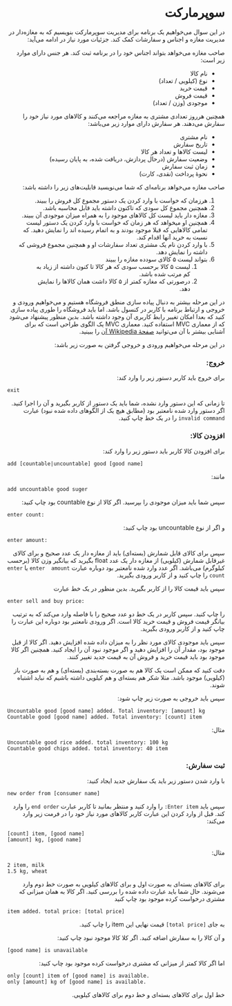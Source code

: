 <div dir="rtl">

# سوپرمارکت
در این سوال می‌خواهیم یک برنامه برای مدیریت سوپرمارکت بنویسیم که به مغازه‌دار در مدیریت مغازه و اجناس و سفارشات کمک کند. جزئیات مورد نیاز در ادامه می‌آید:

 صاحب مغازه می‌خواهد بتواند اجناس خود را در برنامه ثبت کند. هر جنس دارای موارد زیر است:
- نام کالا
- نوع (کیلویی / تعداد)
- قیمت خرید
- قیمت فروش
- موجودی (وزن / تعداد)

همچنین هرروز تعدادی مشتری به مغازه مراجعه می‌کنند و کالاهای مورد نیاز خود را سفارش می‌دهند. هر سفارش دارای موارد زیر می‌باشد:
- نام مشتری
- تاریخ سفارش
- لیست کالاها و تعداد هر کالا
- وضعیت سفارش (درحال پردازش، دریافت شده، به پایان رسیده)
- زمان ثبت سفارش
- نحوهٔ پرداخت (نقدی، کارت)

صاحب مغازه می‌خواهد برنامه‌ای که شما می‌نویسید قابلیت‌های زیر را داشته باشد:
1. هرزمان که خواست با وارد کردن یک دستور مجموع کل فروش را ببیند.
2. همچنین مجموع کل سودی که تاکنون داشته باید قابل محاسبه باشد.
3. مغازه دار باید لیست کل کالا‌های موجود را به همراه میزان موجودی آن ببیند.
4. همچنین او میخواهد که هر زمان که خواست با وارد کردن یک دستور لیست تمامی کالاهایی که قبلا موجود بودند و به اتمام رسیده اند را نمایش دهید. که نسبت به خرید آنها اقدام کند.
5. با وارد کردن نام یک مشتری تعداد سفارشات او و همچنین مجموع فروشی که داشته را نمایش دهد.
6. بتواند لیست ۵ کالای سودده مغازه را ببیند
   1. لیست ۵ کالا برحسب سودی که هر کالا تا کنون داشته از زیاد به کم مرتب شده باشد.
   2. درصورتی که مغازه کمتر از ۵ کالا داشت همان کالا‌ها را نمایش دهد.

در این مرحله بیشتر به دنبال پیاده سازی منطق فروشگاه هستیم و می‌خواهیم ورودی و خروجی و ارتباط برنامه با کاربر در کنسول باشد. اما باید فروشگاه را طوری پیاده سازی کنید که بعدا امکان تغییر رابط کاربری آن وجود داشته باشد. بدین منظور پیشنهاد می‌شود که از معماری MVC استفاده کنید. معماری MVC یک الگوی طراحی است که برای آشنایی بیشتر با آن می‌توانید [صفحهٔ Wikipedia آن](https://en.wikipedia.org/wiki/Model%E2%80%93view%E2%80%93controller) را ببینید.

در این مرحله می‌خواهیم ورودی و خروجی گرفتن به صورت زیر باشد:
### خروج:
برای خروج باید کاربر دستور زیر را وارد کند:
</div>

```
exit
```
<div dir="rtl">

تا زمانی که این دستور وارد نشده، شما باید یک دستور از کاربر بگیرید و آن را اجرا کنید. اگر دستور وارد شده نامعتبر بود (مطابق هیچ یک از الگو‌های داده شده نبود) عبارت `invalid command` را در یک خط چاپ کنید.


### افزودن کالا:
برای افزودن کالا کاربر باید دستور زیر را وارد کند:
</div>

```
add [countable|uncountable] good [good name]
```
<div dir="rtl">
مانند:
</div>

```
add uncountable good suger
```

<div dir="rtl">
سپس شما باید میزان موجودی را بپرسید. اگر کالا از نوع countable بود چاپ کنید:
</div>

```
enter count:
```

<div dir="rtl">
و اگر از نوع uncountable بود چاپ کنید:
</div>

```
enter amount:
```
<div dir="rtl">

سپس برای کالای قابل شمارش (بسته‌ای) باید از مغازه دار یک عدد صحیح و برای کالای غیرقابل شمارش (کیلویی) از مغازه دار یک عدد float بگیرید که بیانگیر وزن کالا (برحسب کیلوگرم) می‌باشد.
اگر عدد وارد شده نامعتبر بود دوباره عبارت `enter  amount‍` یا `enter count` را چاپ کنید و از کاربر ورودی بگیرید.

سپس باید قیمت کالا را از کاربر بگیرید. بدین منظور در یک خط عبارت
</div>

```
enter sell and buy price:
```
<div dir="rtl">
 را چاپ کنید.
سپس کاربر در یک خط دو عدد صحیح را با فاصله وارد می‌کند که به ترتیب بیانگر قیمت فروش و قیمت خرید کالا است.
اگر ورودی نامعتبر بود دوباره این عبارت را چاپ کنید و از کاربر ورودی بگیرید.

سپس باید موجودی کالای مورد نظر را به میزان داده شده افزایش دهید. اگر کالا از قبل موجود بود، مقدار آن را افزایش دهید و اگر موجود نبود آن را ایجاد کنید. همچنین اگر کالا موجود بود باید قیمت خرید و فروش آن به قیمت جدید تغییر کنند.

دقت کنید که ممکن است یک کالا هم به صورت بسته‌بندی (بسته‌ای) و هم به صورت باز (کیلویی) موجود باشد. مثلا شکر هم بسته‌ای و هم کیلویی داشته باشیم که نباید اشتباه شوند.

سپس باید خروجی به صورت زیر چاپ شود:

</div>

```
Uncountable good [good name] added. Total inventory: [amount] kg
Countable good [good name] added. Total inventory: [count] item
```
<div dir="rtl">
 مثال:
</div>

```
Uncountable good rice added. total inventory: 100 kg
Countable good chips added. total inventory: 40 item
```

<div dir="rtl">

### ثبت سفارش:
با وارد شدن دستور زیر باید یک سفارش جدید ایجاد کنید:
</div>

```
new order from [consumer name]
```

<div dir="rtl">

سپس باید `Enter item:` را وارد کنید و منتظر بمانید تا کاربر عبارت `end order` را وارد کند. قبل از وارد کردن این عبارت کاربر کالاهای مورد نیاز خود را در فرمت زیر وارد می‌کند:

</div>

```
[count] item, [good name]
[amount] kg, [good name]
```

<div dir="rtl">
مثال:
</div>

```
2 item, milk
1.5 kg, wheat
```

<div dir="rtl">

برای کالا‌های بسته‌ای به صورت اول و برای کالا‌های کیلویی به صورت خط دوم وارد می‌شوند.
حال شما باید عبارت داده شده را بررسی کنید. اگر کالا به همان میزانی که مشتری درخواست کرده موجود بود چاپ کنید

</div>

```
item added. total price: [total price]
```

<div dir="rtl">

به جای `[total price]` قیمت نهایی این item را چاپ کنید.

و آن کالا را به سفارش اضافه کنید. اگر کلا کالا موجود نبود چاپ کنید:

</div>

```
[good name] is unavailable
```

<div dir="rtl">

اما اگر کالا کمتر از میزانی که مشتری درخواست کرده موجود بود چاپ کنید:

</div>

```
only [count] item of [good name] is available.
only [amount] kg of [good name] is available.
```

<div dir="rtl">

خط اول برای کالاهای بسته‌ای و خط دوم برای کالا‌های کیلویی.

</div>

<div dir="rtl">

</div>
